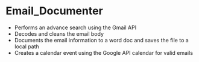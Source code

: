 # Email_Documenter
- Performs an advance search using the Gmail API
- Decodes and cleans the email body
- Documents the email information to a word doc and saves the file to a local path
- Creates a calendar event using the Google API calendar for valid emails


